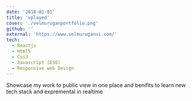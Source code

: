 ```yaml
---
date: '2018-01-01'
title: 'vplayed'
cover: './velmuruganportfolio.png'
github: ''
external: 'https://www.velmuruganui.com/'
tech:
  - Reactjs
  - Html5
  - Css3
  - Javascript (ES6)
  - Responsive web Design
---
```


Showcase my work to public view in one place and benifits to learn new tech stack and expremental in realtime
